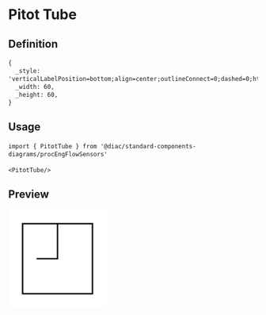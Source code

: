 # Pitot Tube

## Definition

```
{
  _style: 'verticalLabelPosition=bottom;align=center;outlineConnect=0;dashed=0;html=1;verticalAlign=top;shape=mxgraph.pid.flow_sensors.pitot_tube;',
  _width: 60,
  _height: 60,
}
```

## Usage

```
import { PitotTube } from '@diac/standard-components-diagrams/procEngFlowSensors'

<PitotTube/>
```

## Preview

<img src="./pitot-tube.png" width="200"/>
